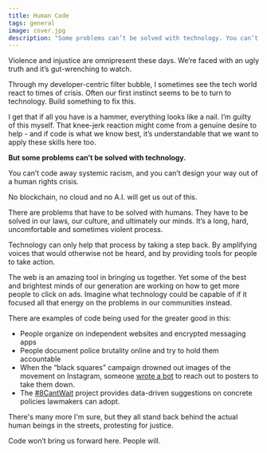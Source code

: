```yaml
---
title: Human Code
tags: general
image: cover.jpg
description: "Some problems can’t be solved with technology. You can’t code away systemic racism, and you can’t design your way out of a human rights crisis."
---
```


<p class="lead">Violence and injustice are omnipresent these days. We’re faced with an ugly truth and it’s gut-wrenching to watch.</p>

Through my developer-centric filter bubble, I sometimes see the tech world react to times of crisis. Often our first instinct seems to be to turn to technology. Build something to fix this.

I get that if all you have is a hammer, everything looks like a nail. I’m guilty of this myself. That knee-jerk reaction might come from a genuine desire to help - and if code is what we know best, it’s understandable that we want to apply these skills here too.

__But some problems can’t be solved with technology.__

You can’t code away systemic racism, and you can’t design your way out of a human rights crisis. 

No blockchain, no cloud and no A.I. will get us out of this.

There are problems that have to be solved with humans. They have to be solved in our laws, our culture, and ultimately our minds. It’s a long, hard, uncomfortable and sometimes violent process.

Technology can only help that process by taking a step back. By amplifying voices that would otherwise not be heard, and by providing tools for people to take action.

The web is an amazing tool in bringing us together. Yet some of the best and brightest minds of our generation are working on how to get more people to click on ads. Imagine what technology could be capable of if it focused all that energy on the problems in our communities instead.

There are examples of code being used for the greater good in this:

- People organize on independent websites and encrypted messaging apps
- People document police brutality online and try to hold them accountable
- When the “black squares” campaign drowned out images of the movement on Instagram, someone [wrote a bot](https://twitter.com/blastbots/status/1267792153016709121?s=19) to reach out to posters to take them down.
- The [#8CantWait](https://8cantwait.org/) project provides data-driven suggestions on concrete policies lawmakers can adopt.

There's many more I'm sure, but they all stand back behind the actual human beings in the streets, protesting for justice.

Code won’t bring us forward here. People will.